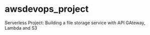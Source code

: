 # awsdevops_project
Serverless Project: Building a file storage service with API GAteway, Lambda and S3